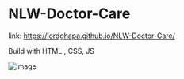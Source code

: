 # NLW-Doctor-Care

link: https://lordghapa.github.io/NLW-Doctor-Care/

Build with HTML , CSS, JS

![image](https://user-images.githubusercontent.com/99082399/210460449-76b0c4ea-7828-4ff2-9753-cf1d257e622f.png)
